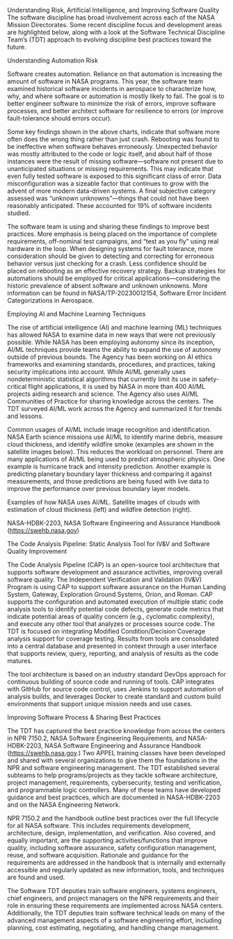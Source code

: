 Understanding Risk, Artificial Intelligence, and Improving Software Quality 
 The software discipline has broad involvement across each of the NASA Mission Directorates. Some recent discipline focus and development areas are highlighted below, along with a look at the Software Technical Discipline Team’s (TDT) approach to evolving discipline best practices toward the future.

Understanding Automation Risk

Software creates automation. Reliance on that automation is increasing the amount of software in NASA programs. This year, the software team examined historical software incidents in aerospace to characterize how, why, and where software or automation is mostly likely to fail. The goal is to better engineer software to minimize the risk of errors, improve software processes, and better architect software for resilience to errors (or improve fault-tolerance should errors occur).

Some key findings shown in the above charts, indicate that software more often does the wrong thing rather than just crash. Rebooting was found to be ineffective when software behaves erroneously. Unexpected behavior was mostly attributed to the code or logic itself, and about half of those instances were the result of missing software—software not present due to unanticipated situations or missing requirements. This may indicate that even fully tested software is exposed to this significant class of error. Data misconfiguration was a sizeable factor that continues to grow with the advent of more modern data-driven systems. A final subjective category assessed was “unknown unknowns”—things that could not have been reasonably anticipated. These accounted for 19% of software incidents studied.

The software team is using and sharing these findings to improve best practices. More emphasis is being placed on the importance of complete requirements, off-nominal test campaigns, and “test as you fly” using real hardware in the loop. When designing systems for fault tolerance, more consideration should be given to detecting and correcting for erroneous behavior versus just checking for a crash. Less confidence should be placed on rebooting as an effective recovery strategy. Backup strategies for automations should be employed for critical applications—considering the historic prevalence of absent software and unknown unknowns. More information can be found in NASA/TP-20230012154, Software Error Incident Categorizations in Aerospace.

Employing AI and Machine Learning Techniques

The rise of artificial intelligence (AI) and machine learning (ML) techniques has allowed NASA to examine data in new ways that were not previously possible. While NASA has been employing autonomy since its inception, AI/ML techniques provide teams the ability to expand the use of autonomy outside of previous bounds. The Agency has been working on AI ethics frameworks and examining standards, procedures, and practices, taking security implications into account. While AI/ML generally uses nondeterministic statistical algorithms that currently limit its use in safety-critical flight applications, it is used by NASA in more than 400 AI/ML projects aiding research and science. The Agency also uses AI/ML Communities of Practice for sharing knowledge across the centers. The TDT surveyed AI/ML work across the Agency and summarized it for trends and lessons.

Common usages of AI/ML include image recognition and identification. NASA Earth science missions use AI/ML to identify marine debris, measure cloud thickness, and identify wildfire smoke (examples are shown in the satellite images below). This reduces the workload on personnel. There are many applications of AI/ML being used to predict atmospheric physics. One example is hurricane track and intensity prediction. Another example is predicting planetary boundary layer thickness and comparing it against measurements, and those predictions are being fused with live data to improve the performance over previous boundary layer models.

Examples of how NASA uses AI/ML. Satellite images of clouds with estimation of cloud thickness (left) and wildfire detection (right).

NASA-HDBK-2203, NASA Software Engineering and Assurance Handbook (https://swehb.nasa.gov)

The Code Analysis Pipeline: Static Analysis Tool for IV&V and Software Quality Improvement

The Code Analysis Pipeline (CAP) is an open-source tool architecture that supports software development and assurance activities, improving overall software quality. The Independent Verification and Validation (IV&V) Program is using CAP to support software assurance on the Human Landing System, Gateway, Exploration Ground Systems, Orion, and Roman. CAP supports the configuration and automated execution of multiple static code analysis tools to identify potential code defects, generate code metrics that indicate potential areas of quality concern (e.g., cyclomatic complexity), and execute any other tool that analyzes or processes source code. The TDT is focused on integrating Modified Condition/Decision Coverage analysis support for coverage testing. Results from tools are consolidated into a central database and presented in context through a user interface that supports review, query, reporting, and analysis of results as the code matures.

The tool architecture is based on an industry standard DevOps approach for continuous building of source code and running of tools. CAP integrates with GitHub for source code control, uses Jenkins to support automation of analysis builds, and leverages Docker to create standard and custom build environments that support unique mission needs and use cases.

Improving Software Process & Sharing Best Practices

The TDT has captured the best practice knowledge from across the centers in NPR 7150.2, NASA Software Engineering Requirements, and NASA-HDBK-2203, NASA Software Engineering and Assurance Handbook (https://swehb.nasa.gov.) Two APPEL training classes have been developed and shared with several organizations to give them the foundations in the NPR and software engineering management. The TDT established several subteams to help programs/projects as they tackle software architecture, project management, requirements, cybersecurity, testing and verification, and programmable logic controllers. Many of these teams have developed guidance and best practices, which are documented in NASA-HDBK-2203 and on the NASA Engineering Network.

NPR 7150.2 and the handbook outline best practices over the full lifecycle for all NASA software. This includes requirements development, architecture, design, implementation, and verification. Also covered, and equally important, are the supporting activities/functions that improve quality, including software assurance, safety configuration management, reuse, and software acquisition. Rationale and guidance for the requirements are addressed in the handbook that is internally and externally accessible and regularly updated as new information, tools, and techniques are found and used.

The Software TDT deputies train software engineers, systems engineers, chief engineers, and project managers on the NPR requirements and their role in ensuring these requirements are implemented across NASA centers. Additionally, the TDT deputies train software technical leads on many of the advanced management aspects of a software engineering effort, including planning, cost estimating, negotiating, and handling change management.